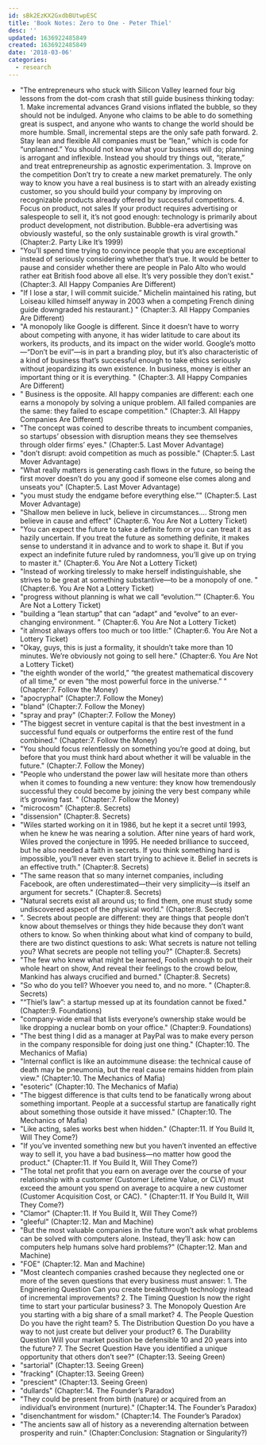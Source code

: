```yaml
---
id: sBk2EzKX2GxdbBUtwpESC
title: 'Book Notes: Zero to One - Peter Thiel'
desc: ''
updated: 1636922485849
created: 1636922485849
date: '2018-03-06'
categories:
  - research
---
```


- "The entrepreneurs who stuck with Silicon Valley learned four big lessons from the dot-com crash that still guide business thinking today: 1. Make incremental advances Grand visions inflated the bubble, so they should not be indulged. Anyone who claims to be able to do something great is suspect, and anyone who wants to change the world should be more humble. Small, incremental steps are the only safe path forward. 2. Stay lean and flexible All companies must be “lean,” which is code for “unplanned.” You should not know what your business will do; planning is arrogant and inflexible. Instead you should try things out, “iterate,” and treat entrepreneurship as agnostic experimentation. 3. Improve on the competition Don’t try to create a new market prematurely. The only way to know you have a real business is to start with an already existing customer, so you should build your company by improving on recognizable products already offered by successful competitors. 4. Focus on product, not sales If your product requires advertising or salespeople to sell it, it’s not good enough: technology is primarily about product development, not distribution. Bubble-era advertising was obviously wasteful, so the only sustainable growth is viral growth." (Chapter:2. Party Like It’s 1999)
- "You’ll spend time trying to convince people that you are exceptional instead of seriously considering whether that’s true. It would be better to pause and consider whether there are people in Palo Alto who would rather eat British food above all else. It’s very possible they don’t exist." (Chapter:3. All Happy Companies Are Different)
- "If I lose a star, I will commit suicide.” Michelin maintained his rating, but Loiseau killed himself anyway in 2003 when a competing French dining guide downgraded his restaurant.) " (Chapter:3. All Happy Companies Are Different)
- "A monopoly like Google is different. Since it doesn’t have to worry about competing with anyone, it has wider latitude to care about its workers, its products, and its impact on the wider world. Google’s motto—“Don’t be evil”—is in part a branding ploy, but it’s also characteristic of a kind of business that’s successful enough to take ethics seriously without jeopardizing its own existence. In business, money is either an important thing or it is everything. " (Chapter:3. All Happy Companies Are Different)
- " Business is the opposite. All happy companies are different: each one earns a monopoly by solving a unique problem. All failed companies are the same: they failed to escape competition." (Chapter:3. All Happy Companies Are Different)
- "The concept was coined to describe threats to incumbent companies, so startups’ obsession with disruption means they see themselves through older firms’ eyes." (Chapter:5. Last Mover Advantage)
- "don’t disrupt: avoid competition as much as possible." (Chapter:5. Last Mover Advantage)
- "What really matters is generating cash flows in the future, so being the first mover doesn’t do you any good if someone else comes along and unseats you" (Chapter:5. Last Mover Advantage)
- "you must study the endgame before everything else.”" (Chapter:5. Last Mover Advantage)
- "Shallow men believe in luck, believe in circumstances.… Strong men believe in cause and effect" (Chapter:6. You Are Not a Lottery Ticket)
- "You can expect the future to take a definite form or you can treat it as hazily uncertain. If you treat the future as something definite, it makes sense to understand it in advance and to work to shape it. But if you expect an indefinite future ruled by randomness, you’ll give up on trying to master it." (Chapter:6. You Are Not a Lottery Ticket)
- "Instead of working tirelessly to make herself indistinguishable, she strives to be great at something substantive—to be a monopoly of one. " (Chapter:6. You Are Not a Lottery Ticket)
- "progress without planning is what we call “evolution.”" (Chapter:6. You Are Not a Lottery Ticket)
- "building a “lean startup” that can “adapt” and “evolve” to an ever-changing environment. " (Chapter:6. You Are Not a Lottery Ticket)
- "it almost always offers too much or too little:" (Chapter:6. You Are Not a Lottery Ticket)
- "Okay, guys, this is just a formality, it shouldn’t take more than 10 minutes. We’re obviously not going to sell here." (Chapter:6. You Are Not a Lottery Ticket)
- "the eighth wonder of the world,” “the greatest mathematical discovery of all time,” or even “the most powerful force in the universe.” " (Chapter:7. Follow the Money)
- "apocryphal" (Chapter:7. Follow the Money)
- "bland" (Chapter:7. Follow the Money)
- "spray and pray" (Chapter:7. Follow the Money)
- "The biggest secret in venture capital is that the best investment in a successful fund equals or outperforms the entire rest of the fund combined." (Chapter:7. Follow the Money)
- "You should focus relentlessly on something you’re good at doing, but before that you must think hard about whether it will be valuable in the future." (Chapter:7. Follow the Money)
- "People who understand the power law will hesitate more than others when it comes to founding a new venture: they know how tremendously successful they could become by joining the very best company while it’s growing fast. " (Chapter:7. Follow the Money)
- "microcosm" (Chapter:8. Secrets)
- "dissension" (Chapter:8. Secrets)
- "Wiles started working on it in 1986, but he kept it a secret until 1993, when he knew he was nearing a solution. After nine years of hard work, Wiles proved the conjecture in 1995. He needed brilliance to succeed, but he also needed a faith in secrets. If you think something hard is impossible, you’ll never even start trying to achieve it. Belief in secrets is an effective truth." (Chapter:8. Secrets)
- "The same reason that so many internet companies, including Facebook, are often underestimated—their very simplicity—is itself an argument for secrets." (Chapter:8. Secrets)
- "Natural secrets exist all around us; to find them, one must study some undiscovered aspect of the physical world." (Chapter:8. Secrets)
- ". Secrets about people are different: they are things that people don’t know about themselves or things they hide because they don’t want others to know. So when thinking about what kind of company to build, there are two distinct questions to ask: What secrets is nature not telling you? What secrets are people not telling you?" (Chapter:8. Secrets)
- "The few who knew what might be learned, Foolish enough to put their whole heart on show, And reveal their feelings to the crowd below, Mankind has always crucified and burned." (Chapter:8. Secrets)
- "So who do you tell? Whoever you need to, and no more. " (Chapter:8. Secrets)
- "“Thiel’s law”: a startup messed up at its foundation cannot be fixed." (Chapter:9. Foundations)
- "company-wide email that lists everyone’s ownership stake would be like dropping a nuclear bomb on your office." (Chapter:9. Foundations)
- "The best thing I did as a manager at PayPal was to make every person in the company responsible for doing just one thing." (Chapter:10. The Mechanics of Mafia)
- "Internal conflict is like an autoimmune disease: the technical cause of death may be pneumonia, but the real cause remains hidden from plain view." (Chapter:10. The Mechanics of Mafia)
- "esoteric" (Chapter:10. The Mechanics of Mafia)
- "The biggest difference is that cults tend to be fanatically wrong about something important. People at a successful startup are fanatically right about something those outside it have missed." (Chapter:10. The Mechanics of Mafia)
- "Like acting, sales works best when hidden." (Chapter:11. If You Build It, Will They Come?)
- "If you’ve invented something new but you haven’t invented an effective way to sell it, you have a bad business—no matter how good the product." (Chapter:11. If You Build It, Will They Come?)
- "The total net profit that you earn on average over the course of your relationship with a customer (Customer Lifetime Value, or CLV) must exceed the amount you spend on average to acquire a new customer (Customer Acquisition Cost, or CAC). " (Chapter:11. If You Build It, Will They Come?)
- "Clamor" (Chapter:11. If You Build It, Will They Come?)
- "gleeful" (Chapter:12. Man and Machine)
- "But the most valuable companies in the future won’t ask what problems can be solved with computers alone. Instead, they’ll ask: how can computers help humans solve hard problems?" (Chapter:12. Man and Machine)
- "FOE" (Chapter:12. Man and Machine)
- "Most cleantech companies crashed because they neglected one or more of the seven questions that every business must answer: 1. The Engineering Question Can you create breakthrough technology instead of incremental improvements? 2. The Timing Question Is now the right time to start your particular business? 3. The Monopoly Question Are you starting with a big share of a small market? 4. The People Question Do you have the right team? 5. The Distribution Question Do you have a way to not just create but deliver your product? 6. The Durability Question Will your market position be defensible 10 and 20 years into the future? 7. The Secret Question Have you identified a unique opportunity that others don’t see?" (Chapter:13. Seeing Green)
- "sartorial" (Chapter:13. Seeing Green)
- "fracking" (Chapter:13. Seeing Green)
- "prescient" (Chapter:13. Seeing Green)
- "dullards" (Chapter:14. The Founder’s Paradox)
- "They could be present from birth (nature) or acquired from an individual’s environment (nurture)." (Chapter:14. The Founder’s Paradox)
- "disenchantment for wisdom." (Chapter:14. The Founder’s Paradox)
- "The ancients saw all of history as a neverending alternation between prosperity and ruin." (Chapter:Conclusion: Stagnation or Singularity?)
